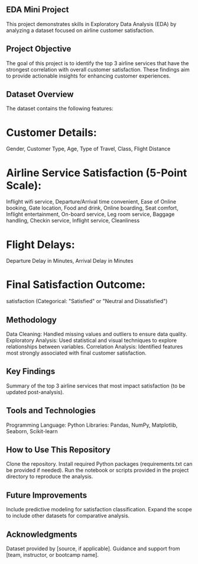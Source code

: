 ## EDA Mini Project

This project demonstrates skills in Exploratory Data Analysis (EDA) by analyzing a dataset focused on airline customer satisfaction.

## Project Objective

The goal of this project is to identify the top 3 airline services that have the strongest correlation with overall customer satisfaction. These findings aim to provide actionable insights for enhancing customer experiences.

## Dataset Overview

The dataset contains the following features:

# Customer Details:

Gender, Customer Type, Age, Type of Travel, Class, Flight Distance

# Airline Service Satisfaction (5-Point Scale):

Inflight wifi service, Departure/Arrival time convenient, Ease of Online booking, Gate location, Food and drink, Online boarding, Seat comfort, Inflight entertainment, On-board service, Leg room service, Baggage handling, Checkin service, Inflight service, Cleanliness

# Flight Delays:

Departure Delay in Minutes, Arrival Delay in Minutes

# Final Satisfaction Outcome:

satisfaction (Categorical: "Satisfied" or "Neutral and Dissatisfied")

## Methodology

Data Cleaning: Handled missing values and outliers to ensure data quality.
Exploratory Analysis: Used statistical and visual techniques to explore relationships between variables.
Correlation Analysis: Identified features most strongly associated with final customer satisfaction.

## Key Findings

Summary of the top 3 airline services that most impact satisfaction (to be updated post-analysis).

## Tools and Technologies

Programming Language: Python
Libraries: Pandas, NumPy, Matplotlib, Seaborn, Scikit-learn

## How to Use This Repository

Clone the repository.
Install required Python packages (requirements.txt can be provided if needed).
Run the notebook or scripts provided in the project directory to reproduce the analysis.

## Future Improvements

Include predictive modeling for satisfaction classification.
Expand the scope to include other datasets for comparative analysis.

## Acknowledgments

Dataset provided by [source, if applicable].
Guidance and support from [team, instructor, or bootcamp name].
